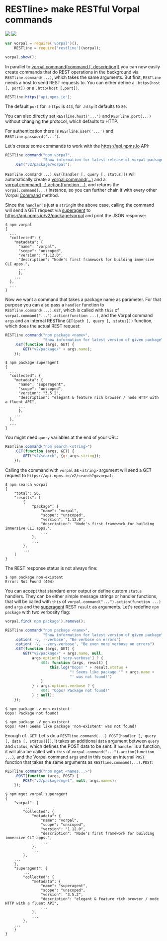 # RESTline> make RESTful Vorpal commands

[![](https://img.shields.io/npm/v/restline.svg)](
  https://www.npmjs.com/package/restline)
[![](https://img.shields.io/npm/dt/restline.svg)](
  https://www.npmjs.com/package/restline)

```javascript
var vorpal = require('vorpal')(),
    RESTline = require('restline')(vorpal);

vorpal.show();
```

In parallel to [vorpal.command(command [, description])](
  https://github.com/dthree/vorpal/wiki/api-%7C-vorpal.command) you can now
easily create commands that do REST operations in the background via
`RESTline.command(...)`, which takes the same arguments. But first,
`RESTline` needs a host to send REST requests to. You can either define a
`.https(host [, port])` or a `.http(host [,port])`.

```javascript
RESTline.https('api.npms.io');
```

The default `port` for `.https` is `443`, for `.http` it defaults to `80`.

You can also directly set `RESTline.host('...')` and `RESTline.port(...)`
without changing the protocol, which defaults to HTTP.

For authentication there is `RESTline.user('...')` and
`RESTline.password('...')`.

Let's create some commands to work with the https://api.npms.io API:

```javascript
RESTline.command("npm vorpal",
                 "Show information for latest release of vorpal package")
    .GET("v2/package/vorpal");
```

`RESTline.command(...).GET(handler [, query [, status]])` will automatically
create a [vorpal.command(...)](
  https://github.com/dthree/vorpal/wiki/api-%7C-vorpal.command#vorpalcommandcommand-description)
and a [vorpal.command(...).action(function ...)](
  https://github.com/dthree/vorpal/wiki/api-%7C-vorpal.command#commandactionfunction),
and returns the `vorpal.command(...)` instance, so you can further chain it
with every other Vorpal [Command](
  https://github.com/dthree/vorpal/wiki/api-%7C-vorpal.command#api) method.

Since the `handler` is just a `string`in the above case, calling the command
will send a GET request via [superagent](
  https://www.npmjs.com/package/superagent)
to https://api.npms.io/v2/package/vorpal and print the JSON response:

```
$ npm vorpal
{
  ...
  "collected": {
    "metadata": {
      "name": "vorpal",
      "scope": "unscoped",
      "version": "1.12.0",
      "description": "Node's first framework for building immersive CLI apps.",
      ...
      },
    ...
  },
  ...
}
```

Now we want a command that takes a package name as parameter. For that purpose
you can also pass a `handler` function to `RESTline.command(...).GET`, which
is called with `this` of `vorpal.command("...").action(function ...)`, and the
Vorpal command `args` and an internal RESTline
`GET(path [, query [, status]])` function, which does the actual REST request:

```javascript
RESTline.command("npm package <name>",
                 "Show information for latest version of given package")
    .GET(function (args, GET) {
        GET("v2/package/" + args.name);
    });
```

```
$ npm package superagent
{
  ...
  "collected": {
    "metadata": {
      "name": "superagent",
      "scope": "unscoped",
      "version": "3.5.2",
      "description": "elegant & feature rich browser / node HTTP with a fluent API",
      ...
      },
    ...     
  },
  ...
}
```

You might need `query` variables at the end of your URL:

```javascript
RESTline.command("npm search <string>")
    .GET(function (args, GET) {
        GET("v2/search", {q: args.string});
    });
```

Calling the command with `vorpal` as `<string>` argument will send a GET
request to `https://api.npms.io/v2/search?q=vorpal`:

```
$ npm search vorpal
{
    "total": 56,
    "results": [
        {
            "package": {
                "name": "vorpal",
                "scope": "unscoped",
                "version": "1.12.0",
                "description": "Node's first framework for building immersive CLI apps.",
                ...
            },
            ...
        },
        ...
    ]
}
```

The REST response status is not always fine:

```
$ npm package non-existent
Error: Not Found (404)
```

You can accept that standard error output or define custom `status` handlers.
They can be either simple message strings or handler functions, that will be
called with `this` of `vorpal.command("...").action(function ...)` and `args`
and the [superagent](https://www.npmjs.com/package/superagent) REST `result`
as arguments. Let's redefine `npm package` with two verbosity flag:

```javascript
vorpal.find('npm package').remove();

RESTline.command("npm package <name>",
                 "Show information for latest version of given package")
    .option('-v, --verbose', "Be verbose on errors")
    .option('-V, --very-verbose', "Be even more verbose on errors")
    .GET(function (args, GET) {
        GET("v2/package/" + args.name, null,
            args.options['very-verbose'] ? {
                404: function (args, result) {
                    this.log("Oops! " + result.status +
                             "! Seems like package '" + args.name +
                             "' was not found!")
                }
            } : args.options.verbose ? {
                404: "Oops! Package not found!"
            } : null);
    });
```

```
$ npm package -v non-existent
Oops! Package not found!
```

```
$ npm package -V non-existent
Oops! 404! Seems like package 'non-existent' was not found!
```

Enough of `.GET`! Let's do a
`RESTline.command(...).POST(handler [, query [, data [, status]]])`.
It takes an additional `data` argument between `query` and `status`, which
defines the POST data to be sent. If `handler` is a function, it will also be
called with `this` of `vorpal.command("...").action(function ...)`, and the
Vorpal command `args` and in this case an internal `POST` function that takes
the same arguments as `RESTline.command(...).POST`:

```javascript
RESTline.command("npm mget <names...>")
    .POST(function (args, POST) {
        POST("v2/package/mget", null, args.names);
    });
```

```
$ npm mget vorpal superagent
{                                                                                        
    "vorpal": {
        ...
        "collected": {
            "metadata": {
                "name": "vorpal",
                "scope": "unscoped",
                "version": "1.12.0",
                "description": "Node's first framework for building immersive CLI apps.",
                ...
            },
            ...
        },
    ...
    },
    "superagent": {
        ...
        "collected": {
            "metadata": {
                "name": "superagent",
                "scope": "unscoped",
                "version": "3.5.2",
                "description": "elegant & feature rich browser / node HTTP with a fluent API",
                ...
            },
            ...
        },
    ...
    }
}
```
